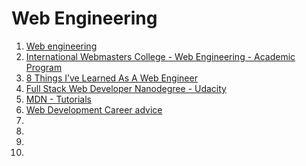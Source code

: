 # Web Engineering

1. [Web engineering](http://en.wikipedia.org/wiki/Web_engineering)
1. [International Webmasters College - Web Engineering - Academic Program](https://www.webmasters-college.com/en/academic-program/web-engineering/what-will-i-learn)
1. [8 Things I’ve Learned As A Web Engineer](https://coderwall.com/p/izxoyw/8-things-i-ve-learned-as-a-web-engineer)
1. [Full Stack Web Developer Nanodegree - Udacity](https://www.udacity.com/course/full-stack-web-developer-nanodegree--nd004)
1. [MDN - Tutorials](https://developer.mozilla.org/en-US/docs/Web/Tutorials)
1. [Web Development Career advice](https://www.youtube.com/watch?v=pB0WvcxTbCA)
1. []()
1. []()
1. []()
1. []()

